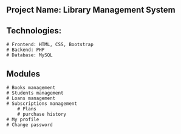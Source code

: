 ## Project Name: Library Management System

## Technologies:

    # Frontend: HTML, CSS, Bootstrap
    # Backend: PHP
    # Database: MySQL

## Modules

    # Books management
    # Students management
    # Loans management
    # Subscriptions management
        # Plans
        # purchase history
    # My profile
    # Change password


    
